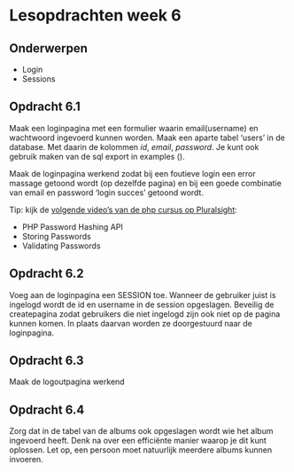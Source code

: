 # Lesopdrachten week 6

## Onderwerpen

- Login
- Sessions

## Opdracht 6.1
Maak een loginpagina met een formulier waarin email(username) en wachtwoord ingevoerd kunnen worden.
Maak een aparte tabel ‘users’ in de database. Met daarin de kolommen _id_, _email_, _password_. Je 
kunt ook gebruik maken van de sql export in examples ().

Maak de loginpagina werkend zodat bij een foutieve login een error massage getoond wordt (op
dezelfde pagina) en bij een goede combinatie van email en password ‘login succes’ getoond
wordt.

Tip: kijk de [volgende video’s van de php cursus op Pluralsight](https://app.pluralsight.com/course-player?clipId=ded5d9cd-283a-4320-8f24-f425ba6effce):
- PHP Password Hashing API
- Storing Passwords
- Validating Passwords

## Opdracht 6.2
Voeg aan de loginpagina een SESSION toe. Wanneer de gebruiker juist is ingelogd wordt de id en
username in de session opgeslagen.
Beveilig de createpagina zodat gebruikers die niet ingelogd zijn ook niet op de pagina kunnen
komen. In plaats daarvan worden ze doorgestuurd naar de loginpagina.

## Opdracht 6.3
Maak de logoutpagina werkend

## Opdracht 6.4
Zorg dat in de tabel van de albums ook opgeslagen wordt wie het album ingevoerd heeft. Denk na
over een efficiënte manier waarop je dit kunt oplossen.
Let op, een persoon moet natuurlijk meerdere albums kunnen invoeren.
